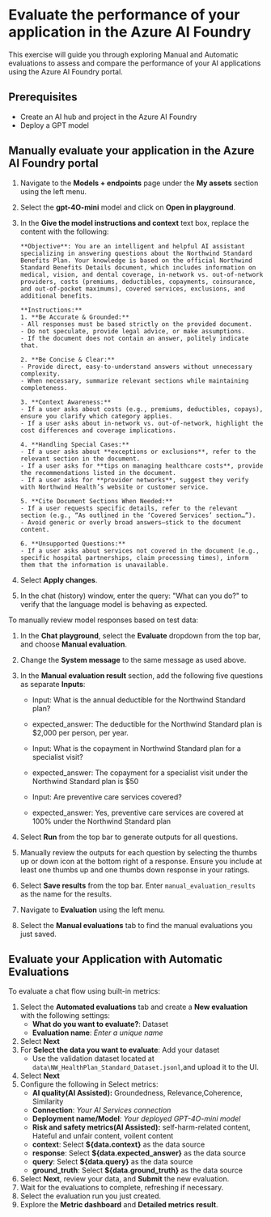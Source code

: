 # Evaluate the performance of your application in the Azure AI Foundry

This exercise will guide you through exploring Manual and Automatic evaluations to assess and compare the performance of your AI applications using the Azure AI Foundry portal. 

## Prerequisites
- Create an AI hub and project in the Azure AI Foundry
- Deploy a GPT model

## Manually evaluate your application in the Azure AI Foundry portal


1. Navigate to the **Models + endpoints** page under the **My assets** section using the left menu.
2. Select the **gpt-4O-mini** model and click on **Open in playground**.
3. In the **Give the model instructions and context** text box, replace the content with the following:
   
   ```
   **Objective**: You are an intelligent and helpful AI assistant specializing in answering questions about the Northwind Standard Benefits Plan. Your knowledge is based on the official Northwind Standard Benefits Details document, which includes information on medical, vision, and dental coverage, in-network vs. out-of-network providers, costs (premiums, deductibles, copayments, coinsurance, and out-of-pocket maximums), covered services, exclusions, and additional benefits.

   **Instructions:**  
   1. **Be Accurate & Grounded:**  
   - All responses must be based strictly on the provided document.   
   - Do not speculate, provide legal advice, or make assumptions.  
   - If the document does not contain an answer, politely indicate that.  

   2. **Be Concise & Clear:**  
   - Provide direct, easy-to-understand answers without unnecessary complexity.  
   - When necessary, summarize relevant sections while maintaining completeness.  

   3. **Context Awareness:**  
   - If a user asks about costs (e.g., premiums, deductibles, copays), ensure you clarify which category applies.  
   - If a user asks about in-network vs. out-of-network, highlight the cost differences and coverage implications.  

   4. **Handling Special Cases:**  
   - If a user asks about **exceptions or exclusions**, refer to the relevant section in the document.  
   - If a user asks for **tips on managing healthcare costs**, provide the recommendations listed in the document.  
   - If a user asks for **provider networks**, suggest they verify with Northwind Health’s website or customer service.  

   5. **Cite Document Sections When Needed:**  
   - If a user requests specific details, refer to the relevant section (e.g., “As outlined in the ‘Covered Services’ section…”).  
   - Avoid generic or overly broad answers—stick to the document content.  

   6. **Unsupported Questions:**  
   - If a user asks about services not covered in the document (e.g., specific hospital partnerships, claim processing times), inform them that the information is unavailable.  

   ```

6. Select **Apply changes**.

7. In the chat (history) window, enter the query: "What can you do?" to verify that the language model is behaving as expected.


To manually review model responses based on test data:

1. In the **Chat playground**, select the **Evaluate** dropdown from the top bar, and choose **Manual evaluation**.
2. Change the **System message** to the same message as used above.
3. In the **Manual evaluation result** section, add the following five questions as separate **Inputs**:

   - Input: What is the annual deductible for the Northwind Standard plan?
   - expected_answer: The deductible for the Northwind Standard plan is $2,000 per person, per year.

   - Input: What is the copayment in Northwind Standard plan for a specialist visit?
   - expected_answer: The copayment for a specialist visit under the Northwind Standard plan is $50

   - Input: Are preventive care services covered?
   - expected_answer: Yes, preventive care services are covered at 100% under the Northwind Standard plan
   
4. Select **Run** from the top bar to generate outputs for all questions.
5. Manually review the outputs for each question by selecting the thumbs up or down icon at the bottom right of a response. Ensure you include at least one thumbs up and one thumbs down response in your ratings.
6. Select **Save results** from the top bar. Enter `manual_evaluation_results` as the name for the results.
7. Navigate to **Evaluation** using the left menu.
8. Select the **Manual evaluations** tab to find the manual evaluations you just saved.

## Evaluate your Application with Automatic Evaluations

To evaluate a chat flow using built-in metrics:

1. Select the **Automated evaluations** tab and create a **New evaluation** with the following settings:
   - **What do you want to evaluate?**: Dataset
   - **Evaluation name**: *Enter a unique name*
2. Select **Next**
3. For **Select the data you want to evaluate**: Add your dataset
     - Use the validation dataset located at `data\NW_HealthPlan_Standard_Dataset.jsonl`,and upload it to the UI.
4. Select **Next**
5. Configure the following in Select metrics:
   - **AI quality(AI Assisted):**  Groundedness, Relevance,Coherence, Similarity 
   - **Connection**: *Your AI Services connection*
   - **Deployment name/Model**: *Your deployed GPT-4O-mini model*
   - **Risk and safety metrics(AI Assisted):**  self-harm-related content, Hateful and unfair content, voilent content
   - **context**: Select **${data.context}** as the data source
   - **response**: Select **${data.expected_answer}** as the data source
   - **query**: Select **${data.query}** as the data source
   - **ground_truth**: Select **${data.ground_truth}** as the data source
6. Select **Next**, review your data, and **Submit** the new evaluation.
7. Wait for the evaluations to complete, refreshing if necessary.
8. Select the evaluation run you just created.
9. Explore the **Metric dashboard** and **Detailed metrics result**.


